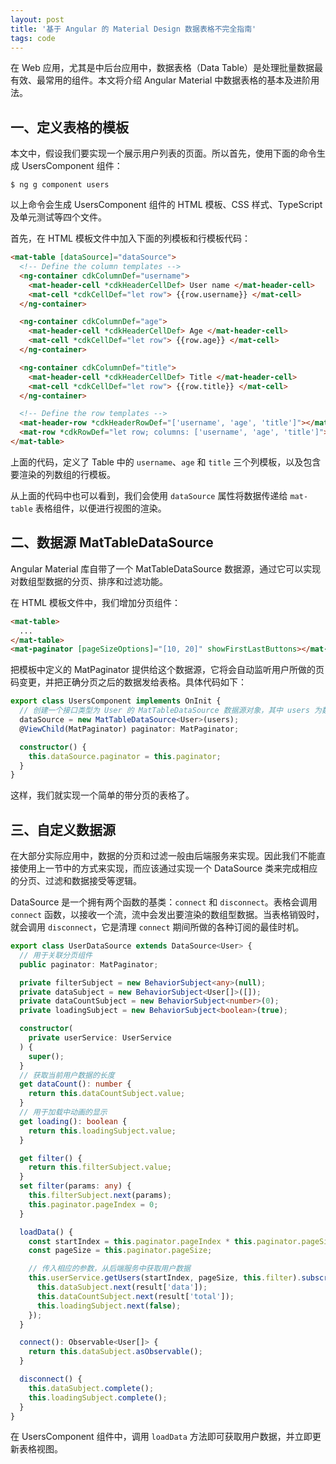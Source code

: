 ```yaml
---
layout: post
title: '基于 Angular 的 Material Design 数据表格不完全指南'
tags: code
---
```



在 Web 应用，尤其是中后台应用中，数据表格（Data Table）是处理批量数据最有效、最常用的组件。本文将介绍 Angular Material 中数据表格的基本及进阶用法。


## 一、定义表格的模板

本文中，假设我们要实现一个展示用户列表的页面。所以首先，使用下面的命令生成 UsersComponent 组件：

```terminal
$ ng g component users
```

以上命令会生成 UsersComponent 组件的 HTML 模板、CSS 样式、TypeScript 及单元测试等四个文件。

首先，在 HTML 模板文件中加入下面的列模板和行模板代码：

```html
<mat-table [dataSource]="dataSource">
  <!-- Define the column templates -->
  <ng-container cdkColumnDef="username">
    <mat-header-cell *cdkHeaderCellDef> User name </mat-header-cell>
    <mat-cell *cdkCellDef="let row"> {{row.username}} </mat-cell>
  </ng-container>

  <ng-container cdkColumnDef="age">
    <mat-header-cell *cdkHeaderCellDef> Age </mat-header-cell>
    <mat-cell *cdkCellDef="let row"> {{row.age}} </mat-cell>
  </ng-container>

  <ng-container cdkColumnDef="title">
    <mat-header-cell *cdkHeaderCellDef> Title </mat-header-cell>
    <mat-cell *cdkCellDef="let row"> {{row.title}} </mat-cell>
  </ng-container>

  <!-- Define the row templates -->
  <mat-header-row *cdkHeaderRowDef="['username', 'age', 'title']"></mat-header-row>
  <mat-row *cdkRowDef="let row; columns: ['username', 'age', 'title']"></mat-row>
</mat-table>
```

上面的代码，定义了 Table 中的 `username`、`age` 和 `title` 三个列模板，以及包含要渲染的列数组的行模板。

从上面的代码中也可以看到，我们会使用 `dataSource` 属性将数据传递给 `mat-table` 表格组件，以便进行视图的渲染。

## 二、数据源 MatTableDataSource

Angular Material 库自带了一个 MatTableDataSource 数据源，通过它可以实现对数组型数据的分页、排序和过滤功能。

在 HTML 模板文件中，我们增加分页组件：

```html
<mat-table>
  ...
</mat-table>
<mat-paginator [pageSizeOptions]="[10, 20]" showFirstLastButtons></mat-paginator>
```

把模板中定义的 MatPaginator 提供给这个数据源，它将会自动监听用户所做的页码变更，并把正确分页之后的数据发给表格。具体代码如下：

```ts
export class UsersComponent implements OnInit {
  // 创建一个接口类型为 User 的 MatTableDataSource 数据源对象，其中 users 为数组型用户信息
  dataSource = new MatTableDataSource<User>(users);
  @ViewChild(MatPaginator) paginator: MatPaginator;

  constructor() {
    this.dataSource.paginator = this.paginator;
  }
}
```

这样，我们就实现一个简单的带分页的表格了。


## 三、自定义数据源

在大部分实际应用中，数据的分页和过滤一般由后端服务来实现。因此我们不能直接使用上一节中的方式来实现，而应该通过实现一个 DataSource 类来完成相应的分页、过滤和数据接受等逻辑。

DataSource 是一个拥有两个函数的基类：`connect` 和 `disconnect`。表格会调用 `connect` 函数，以接收一个流，流中会发出要渲染的数组型数据。当表格销毁时，就会调用 `disconnect`，它是清理 `connect` 期间所做的各种订阅的最佳时机。

```ts
export class UserDataSource extends DataSource<User> {
  // 用于关联分页组件
  public paginator: MatPaginator;

  private filterSubject = new BehaviorSubject<any>(null);
  private dataSubject = new BehaviorSubject<User[]>([]);
  private dataCountSubject = new BehaviorSubject<number>(0);
  private loadingSubject = new BehaviorSubject<boolean>(true);

  constructor(
    private userService: UserService
  ) {
    super();
  }
  // 获取当前用户数据的长度
  get dataCount(): number {
    return this.dataCountSubject.value;
  }
  // 用于加载中动画的显示
  get loading(): boolean {
    return this.loadingSubject.value;
  }

  get filter() {
    return this.filterSubject.value;
  }
  set filter(params: any) {
    this.filterSubject.next(params);
    this.paginator.pageIndex = 0;
  }

  loadData() {
    const startIndex = this.paginator.pageIndex * this.paginator.pageSize;
    const pageSize = this.paginator.pageSize;

    // 传入相应的参数，从后端服务中获取用户数据
    this.userService.getUsers(startIndex, pageSize, this.filter).subscribe(result => {
      this.dataSubject.next(result['data']);
      this.dataCountSubject.next(result['total']);
      this.loadingSubject.next(false);
    });
  }

  connect(): Observable<User[]> {
    return this.dataSubject.asObservable();
  }

  disconnect() {
    this.dataSubject.complete();
    this.loadingSubject.complete();
  }
}
```

在 UsersComponent 组件中，调用 `loadData` 方法即可获取用户数据，并立即更新表格视图。